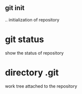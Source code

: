 ## git init	
.. initialization of repository

# git status
show the status of repository

# directory .git
work tree attached to the repository

